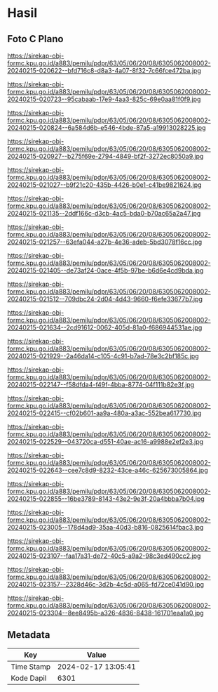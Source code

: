 # Hasil

## Foto C Plano

https://sirekap-obj-formc.kpu.go.id/a883/pemilu/pdpr/63/05/06/20/08/6305062008002-20240215-020622--bfd716c8-d8a3-4a07-8f32-7c66fce472ba.jpg

https://sirekap-obj-formc.kpu.go.id/a883/pemilu/pdpr/63/05/06/20/08/6305062008002-20240215-020723--95cabaab-17e9-4aa3-825c-69e0aa81f0f9.jpg

https://sirekap-obj-formc.kpu.go.id/a883/pemilu/pdpr/63/05/06/20/08/6305062008002-20240215-020824--6a584d6b-e546-4bde-87a5-a19913028225.jpg

https://sirekap-obj-formc.kpu.go.id/a883/pemilu/pdpr/63/05/06/20/08/6305062008002-20240215-020927--b275f69e-2794-4849-bf2f-3272ec8050a9.jpg

https://sirekap-obj-formc.kpu.go.id/a883/pemilu/pdpr/63/05/06/20/08/6305062008002-20240215-021027--b9f21c20-435b-4426-b0e1-c41be9821624.jpg

https://sirekap-obj-formc.kpu.go.id/a883/pemilu/pdpr/63/05/06/20/08/6305062008002-20240215-021135--2ddf166c-d3cb-4ac5-bda0-b70ac65a2a47.jpg

https://sirekap-obj-formc.kpu.go.id/a883/pemilu/pdpr/63/05/06/20/08/6305062008002-20240215-021257--63efa044-a27b-4e36-adeb-5bd3078f16cc.jpg

https://sirekap-obj-formc.kpu.go.id/a883/pemilu/pdpr/63/05/06/20/08/6305062008002-20240215-021405--de73af24-0ace-4f5b-97be-b6d6e4cd9bda.jpg

https://sirekap-obj-formc.kpu.go.id/a883/pemilu/pdpr/63/05/06/20/08/6305062008002-20240215-021512--709dbc24-2d04-4d43-9660-f6efe33677b7.jpg

https://sirekap-obj-formc.kpu.go.id/a883/pemilu/pdpr/63/05/06/20/08/6305062008002-20240215-021634--2cd91612-0062-405d-81a0-f686944531ae.jpg

https://sirekap-obj-formc.kpu.go.id/a883/pemilu/pdpr/63/05/06/20/08/6305062008002-20240215-021929--2a46da14-c105-4c91-b7ad-78e3c2bf185c.jpg

https://sirekap-obj-formc.kpu.go.id/a883/pemilu/pdpr/63/05/06/20/08/6305062008002-20240215-022147--f58dfda4-f49f-4bba-8774-04f111b82e3f.jpg

https://sirekap-obj-formc.kpu.go.id/a883/pemilu/pdpr/63/05/06/20/08/6305062008002-20240215-022415--cf02b601-aa9a-480a-a3ac-552bea617730.jpg

https://sirekap-obj-formc.kpu.go.id/a883/pemilu/pdpr/63/05/06/20/08/6305062008002-20240215-022529--043720ca-d551-40ae-ac16-a9988e2ef2e3.jpg

https://sirekap-obj-formc.kpu.go.id/a883/pemilu/pdpr/63/05/06/20/08/6305062008002-20240215-022643--cee7c8d9-8232-43ce-a46c-625673005864.jpg

https://sirekap-obj-formc.kpu.go.id/a883/pemilu/pdpr/63/05/06/20/08/6305062008002-20240215-022855--16be3789-8143-43e2-9e3f-20a4bbba7b04.jpg

https://sirekap-obj-formc.kpu.go.id/a883/pemilu/pdpr/63/05/06/20/08/6305062008002-20240215-023005--178d4ad9-35aa-40d3-b816-0825614fbac3.jpg

https://sirekap-obj-formc.kpu.go.id/a883/pemilu/pdpr/63/05/06/20/08/6305062008002-20240215-023107--faa17a31-de72-40c5-a9a2-98c3ed490cc2.jpg

https://sirekap-obj-formc.kpu.go.id/a883/pemilu/pdpr/63/05/06/20/08/6305062008002-20240215-023157--2328d46c-3d2b-4c5d-a065-fd72ce041d90.jpg

https://sirekap-obj-formc.kpu.go.id/a883/pemilu/pdpr/63/05/06/20/08/6305062008002-20240215-023304--8ee8495b-a326-4836-8438-161701eaa1a0.jpg


## Metadata

| Key        | Value               |
| ---------- | ------------------- |
| Time Stamp | 2024-02-17 13:05:41 |
| Kode Dapil | 6301                |



